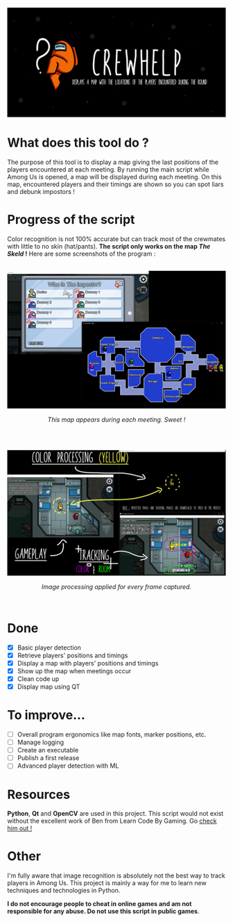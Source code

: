 <p align="center">
  <img src="https://github.com/dorian-bucaille/CrewHelp/blob/main/illustration/repo_illus.png?raw=true" alt="CrewHelp illustration">
</p>

# What does this tool do ?
The purpose of this tool is to display a map giving the last positions of the players encountered at each meeting. By running the main script while Among Us is opened, a map will be displayed during each meeting. On this map, encountered players and their timings are shown so you can spot liars and debunk impostors !

# Progress of the script
Color recognition is not 100% accurate but can track most of the crewmates with little to no skin (hat/pants). __The script only works on the map _The Skeld_ !__ Here are some screenshots of the program :
<br>
<br>
<p align="center">
  <img src="https://github.com/dorian-bucaille/CrewHelp/blob/main/illustration/crewhelp_screenshot1.jpg?raw=true" alt="CrewHelp in-game screenshot">
</p>
<p align="center">
    <em>This map appears during each meeting. Sweet !</em>
</p>
<br>
<br>
<p align="center">
  <img src="https://github.com/dorian-bucaille/CrewHelp/blob/main/illustration/crewhelp_screenshot2.jpg?raw=true" alt="CrewHelp image processing">
</p>
<p align="center">
    <em>Image processing applied for every frame captured.</em>
</p>
<br>

# Done
- [x] Basic player detection
- [x] Retrieve players' positions and timings
- [x] Display a map with players' positions and timings
- [x] Show up the map when meetings occur
- [x] Clean code up
- [x] Display map using QT

# To improve...
- [ ] Overall program ergonomics like map fonts, marker positions, etc.
- [ ] Manage logging
- [ ] Create an executable
- [ ] Publish a first release
- [ ] Advanced player detection with ML

# Resources
__Python__, __Qt__ and __OpenCV__ are used in this project. This script would not exist without the excellent work of Ben from Learn Code By Gaming. Go [check him out !](https://www.youtube.com/c/LearnCodeByGaming)

# Other
I'm fully aware that image recognition is absolutely not the best way to track players in Among Us. This project is mainly a way for me to learn new techniques and technologies in Python.

__I do not encourage people to cheat in online games and am not responsible for any abuse. Do not use this script in public games__.
